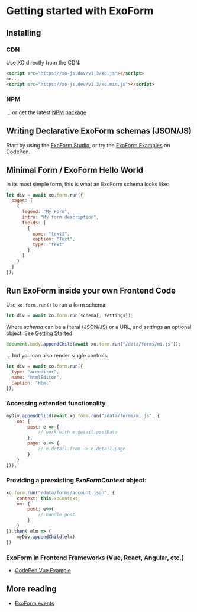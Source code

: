 # Getting started with ExoForm

## Installing

### CDN

Use XO directly from the CDN:

```html
<script src="https://xo-js.dev/v1.3/xo.js"></script>
or...
<script src="https://xo-js.dev/v1.3/xo.min.js"></script>
```

### NPM
... or get the latest [NPM package](https://www.npmjs.com/package/@mvneerven/xo-js)


## Writing Declarative ExoForm schemas (JSON/JS)

Start by using the [ExoForm Studio](https://www.xo-js.dev/#/studio), or try the [ExoForm Examples](https://codepen.io/collection/XLwaxp) on CodePen.


## Minimal Form / ExoForm Hello World

In its most simple form, this is what an ExoForm schema looks like:

```js 
let div = await xo.form.run({
  pages: [
    {
      legend: "My Form",
      intro: "My form description",
      fields: [
        {
          name: "text1",
          caption: "Text",
          type: "text"
        }
      ]
    }
  ]
});
```

## Run ExoForm inside your own Frontend Code

Use ```xo.form.run()``` to run a form schema:

```js 
let div = await xo.form.run(schema[, settings]);
```

Where *schema* can be a literal (JSON/JS) or a URL, and *settings* an optional object. See [Getting Started](./getting-started.md)


```js
document.body.appendChild(await xo.form.run("/data/forms/mi.js"));
```

... but you can also render single controls:

```js
let div = await xo.form.run({
  type: "aceeditor",
  name: "htmlEditor",
  caption: "Html"
});
```

### Accessing extended functionality

```js
myDiv.appendChild(await xo.form.run("/data/forms/mi.js", {
    on: {
        post: e => {
            // work with e.detail.postData
        },
        page: e => {
            // e.detail.from -> e.detail.page
        }
    }
}));
```

### Providing a preexisting *ExoFormContext* object:

```js
xo.form.run("/data/forms/account.json", {
    context: this.xoContext,
    on: {
        post: e=>{
            // handle post
        }
    }
}).then( elm => {
    myDiv.appendChild(elm)
})
```

### ExoForm in Frontend Frameworks (Vue, React, Angular, etc.)

- [CodePen Vue Example](https://codepen.io/isazulay/pen/ExWBgEJ)

## More reading

- [ExoForm events](./events.md)